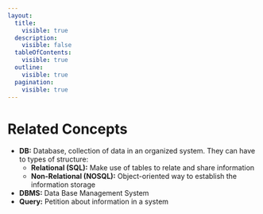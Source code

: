 ```yaml
---
layout:
  title:
    visible: true
  description:
    visible: false
  tableOfContents:
    visible: true
  outline:
    visible: true
  pagination:
    visible: true
---
```


# Related Concepts

* **DB:** Database, collection of data in an organized system. They can have to types of structure:
  * **Relational (SQL):** Make use of tables to relate and share information
  * **Non-Relational (NOSQL):** Object-oriented way to establish the information storage
* **DBMS:** Data Base Management System
* **Query:** Petition about information in a system
